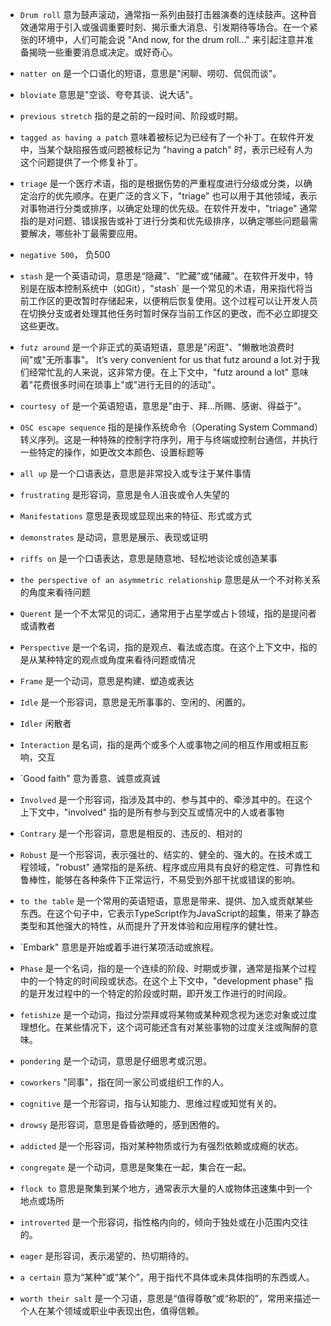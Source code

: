 - `Drum roll` 意为鼓声滚动，通常指一系列由鼓打击器演奏的连续鼓声。这种音效通常用于引入或强调重要时刻、揭示重大消息、引发期待等场合。在一个紧张的环境中，人们可能会说 "And now, for the drum roll..." 来引起注意并准备揭晓一些重要消息或决定。或好奇心。

- `natter on` 是一个口语化的短语，意思是"闲聊、唠叨、侃侃而谈"。

- `bloviate` 意思是"空谈、夸夸其谈、说大话"。

- `previous stretch` 指的是之前的一段时间、阶段或时期。

- `tagged as having a patch` 意味着被标记为已经有了一个补丁。在软件开发中，当某个缺陷报告或问题被标记为 "having a patch" 时，表示已经有人为这个问题提供了一个修复补丁。

- `triage` 是一个医疗术语，指的是根据伤势的严重程度进行分级或分类，以确定治疗的优先顺序。在更广泛的含义下，"triage" 也可以用于其他领域，表示对事物进行分类或排序，以确定处理的优先级。在软件开发中，"triage" 通常指的是对问题、错误报告或补丁进行分类和优先级排序，以确定哪些问题最需要解决，哪些补丁最需要应用。

- `negative 500`， 负500

- `stash` 是一个英语动词，意思是“隐藏”、“贮藏”或“储藏”。在软件开发中，特别是在版本控制系统中（如Git），"stash` 是一个常见的术语，用来指代将当前工作区的更改暂时存储起来，以便稍后恢复使用。这个过程可以让开发人员在切换分支或者处理其他任务时暂时保存当前工作区的更改，而不必立即提交这些更改。

- `futz around` 是一个非正式的英语短语，意思是"闲逛"、"懒散地浪费时间"或"无所事事"。 It’s very convenient for us that futz around a lot.对于我们经常忙乱的人来说，这非常方便。在上下文中，"futz around a lot" 意味着"花费很多时间在琐事上"或"进行无目的的活动"。

- `courtesy of` 是一个英语短语，意思是"由于、拜…所赐、感谢、得益于"。

- `OSC escape sequence` 指的是操作系统命令（Operating System Command）转义序列。这是一种特殊的控制字符序列，用于与终端或控制台通信，并执行一些特定的操作，如更改文本颜色、设置标题等

- `all up` 是一个口语表达，意思是非常投入或专注于某件事情

- `frustrating` 是形容词，意思是令人沮丧或令人失望的

- `Manifestations` 意思是表现或显现出来的特征、形式或方式

- `demonstrates` 是动词，意思是展示、表现或证明

- `riffs on` 是一个口语表达，意思是随意地、轻松地谈论或创造某事

- `the perspective of an asymmetric relationship` 意思是从一个不对称关系的角度来看待问题

- `Querent` 是一个不太常见的词汇，通常用于占星学或占卜领域，指的是提问者或请教者

- `Perspective` 是一个名词，指的是观点、看法或态度。在这个上下文中，指的是从某种特定的观点或角度来看待问题或情况

- `Frame` 是一个动词，意思是构建、塑造或表达

- `Idle` 是一个形容词，意思是无所事事的、空闲的、闲置的。

- `Idler` 闲散者

- `Interaction` 是名词，指的是两个或多个人或事物之间的相互作用或相互影响，交互

- `Good faith" 意为善意、诚意或真诚

- `Involved` 是一个形容词，指涉及其中的、参与其中的、牵涉其中的。在这个上下文中，"involved" 指的是所有参与到交互或情况中的人或者事物

- `Contrary` 是一个形容词，意思是相反的、违反的、相对的

- `Robust` 是一个形容词，表示强壮的、结实的、健全的、强大的。在技术或工程领域，"robust" 通常指的是系统、程序或应用具有良好的稳定性、可靠性和鲁棒性，能够在各种条件下正常运行，不易受到外部干扰或错误的影响。

- `to the table` 是一个常用的英语短语，意思是带来、提供、加入或贡献某些东西。在这个句子中，它表示TypeScript作为JavaScript的超集，带来了静态类型和其他强大的特性，从而提升了开发体验和应用程序的健壮性。

- `Embark" 意思是开始或着手进行某项活动或旅程。

- `Phase` 是一个名词，指的是一个连续的阶段、时期或步骤，通常是指某个过程中的一个特定的时间段或状态。在这个上下文中，"development phase" 指的是开发过程中的一个特定的阶段或时期，即开发工作进行的时间段。

- `fetishize` 是一个动词，指过分崇拜或将某物或某种观念视为迷恋对象或过度理想化。在某些情况下，这个词可能还含有对某些事物的过度关注或陶醉的意味。

- `pondering` 是一个动词，意思是仔细思考或沉思。

- `coworkers` "同事"，指在同一家公司或组织工作的人。

- `cognitive` 是一个形容词，指与认知能力、思维过程或知觉有关的。

- `drowsy` 是形容词，意思是昏昏欲睡的，感到困倦的。

-  `addicted` 是一个形容词，指对某种物质或行为有强烈依赖或成瘾的状态。

- `congregate` 是一个动词，意思是聚集在一起，集合在一起。

- `flock to` 意思是聚集到某个地方，通常表示大量的人或物体迅速集中到一个地点或场所

- `introverted` 是一个形容词，指性格内向的，倾向于独处或在小范围内交往的。

- `eager` 是形容词，表示渴望的、热切期待的。

- `a certain` 意为“某种”或“某个”，用于指代不具体或未具体指明的东西或人。

- `worth their salt` 是一个习语，意思是“值得尊敬”或“称职的”，常用来描述一个人在某个领域或职业中表现出色，值得信赖。